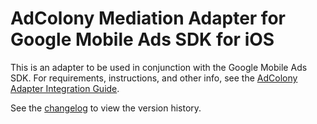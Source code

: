 # AdColony Mediation Adapter for Google Mobile Ads SDK for iOS

This is an adapter to be used in conjunction with the Google Mobile Ads SDK.
For requirements, instructions, and other info, see the
[AdColony Adapter Integration Guide](https://developers.google.com/admob/ios/mediation/adcolony).

See the [changelog](https://developers.google.com/admob/ios/mediation/adcolony#adcolony-ios-mediation-adapter-changelog)
to view the version history.

